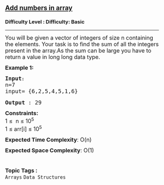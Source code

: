 <h2><a href="https://www.geeksforgeeks.org/problems/add-numbers-in-array/1?page=1&category=Arrays&difficulty=Basic,Easy&status=unsolved&sortBy=latest">Add numbers in array</a></h2><h3>Difficulty Level : Difficulty: Basic</h3><hr><div class="problems_problem_content__Xm_eO"><p><span style="font-size:18px">You will be given a vector of integers of size n containing the elements. Your task is to find the sum of all the integers present in the array.As the sum can be large you have to return a value in long long data type.</span></p>

<p><span style="font-size:18px"><strong>Example 1:</strong></span></p>

<pre><strong><span style="font-size:18px">Input</span>:</strong>
<span style="font-size:18px">n=7</span>
<span style="font-size:18px">input= {6,2,5,4,5,1,6}</span>

<span style="font-size:18px"><strong>Output</strong> : 29</span></pre>

<p><span style="font-size:18px"><strong>Constraints:</strong><br>
1 ≤&nbsp; n&nbsp;≤ 10<sup>5</sup><br>
1 ≤ arr[i]&nbsp;≤ 10<sup>5</sup>&nbsp;</span></p>

<p><span style="font-size:18px"><strong>Expected Time Complexity</strong>: O(n)</span></p>

<p><span style="font-size:18px"><strong>Expected Space Complexity</strong>: O(1)</span></p>
</div><br><p><span style=font-size:18px><strong>Topic Tags : </strong><br><code>Arrays</code>&nbsp;<code>Data Structures</code>&nbsp;